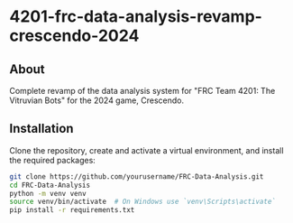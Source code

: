 # 4201-frc-data-analysis-revamp-crescendo-2024

## About

Complete revamp of the data analysis system for "FRC Team 4201: The Vitruvian Bots" for the 2024 game, Crescendo.

## Installation

Clone the repository, create and activate a virtual environment, and install the required packages:
```bash
git clone https://github.com/yourusername/FRC-Data-Analysis.git
cd FRC-Data-Analysis
python -m venv venv
source venv/bin/activate  # On Windows use `venv\Scripts\activate`
pip install -r requirements.txt
